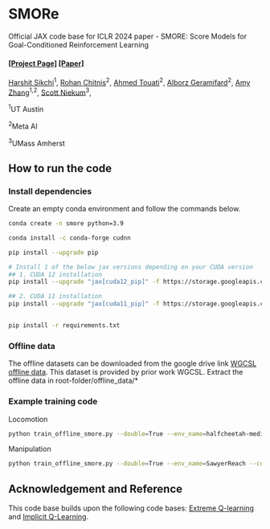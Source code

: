 # SMORe

Official JAX code base for ICLR 2024 paper - SMORE: Score Models for Goal-Conditioned Reinforcement Learning

#### [[Project Page]](https://hari-sikchi.github.io/smore/) [[Paper]](https://arxiv.org/abs/2311.02013)

[Harshit Sikchi](https://hari-sikchi.github.io/)<sup>1</sup>, [Rohan Chitnis](https://rohanchitnis.com/)<sup>2</sup>, [Ahmed Touati](https://scholar.google.com/citations?user=D4LT5xAAAAAJ&hl=en)<sup>2</sup>, [Alborz Geramifard](https://sites.google.com/view/alborz-geramifard/home)<sup>2</sup>, [Amy Zhang](https://www.ece.utexas.edu/people/faculty/amy-zhang/)<sup>1,2</sup>, [Scott Niekum](https://www.cs.utexas.edu/~sniekum/)<sup>3</sup>,

<sup>1</sup>UT Austin

<sup>2</sup>Meta AI

<sup>3</sup>UMass Amherst

## How to run the code

### Install dependencies

Create an empty conda environment and follow the commands below.

```bash
conda create -n smore python=3.9

conda install -c conda-forge cudnn

pip install --upgrade pip

# Install 1 of the below jax versions depending on your CUDA version
## 1. CUDA 12 installation
pip install --upgrade "jax[cuda12_pip]" -f https://storage.googleapis.com/jax-releases/jax_cuda_releases.html

## 2. CUDA 11 installation
pip install --upgrade "jax[cuda11_pip]" -f https://storage.googleapis.com/jax-releases/jax_cuda_releases.html


pip install -r requirements.txt

```


### Offline data

The offline datasets can be downloaded from the google drive link [WGCSL offline data](https://drive.google.com/drive/folders/1SIo3qFmMndz2DAnUpnCozP8CpG420ANb?usp=drive_link). This dataset is provided by prior work WGCSL. Extract the offline data in root-folder/offline_data/*



### Example training code

Locomotion
```bash
python train_offline_smore.py --double=True --env_name=halfcheetah-medium-v2 --config=configs/gcrl_config.py --eval_episodes=10 --eval_interval=5000  --beta=0.8 --loss_type=<'smore_stable'/'smore'> --exp_name=<exp_name>
```

Manipulation
```bash
python train_offline_smore.py --double=True --env_name=SawyerReach --config=configs/gcrl_config.py --eval_episodes=10 --eval_interval=5000  --beta=0.8 --loss_type=<'smore_stable'/'smore'> --exp_name=<exp_name>
```



## Acknowledgement and Reference

This code base builds upon the following code bases: [Extreme Q-learning](https://github.com/Div99/XQL) and [Implicit Q-Learning](https://github.com/ikostrikov/implicit_q_learning).

